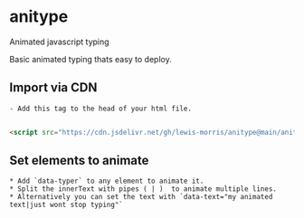 # anitype
Animated javascript typing 

Basic animated typing thats easy to deploy.


## Import via CDN

    - Add this tag to the head of your html file.

```html

<script src="https://cdn.jsdelivr.net/gh/lewis-morris/anitype@main/anitype.js" defer></script>

````


## Set elements to animate 

    * Add `data-typer` to any element to animate it. 
    * Split the innerText with pipes ( | )  to animate multiple lines.
    * Alternatively you can set the text with `data-text="my animated text|just wont stop typing"` 

